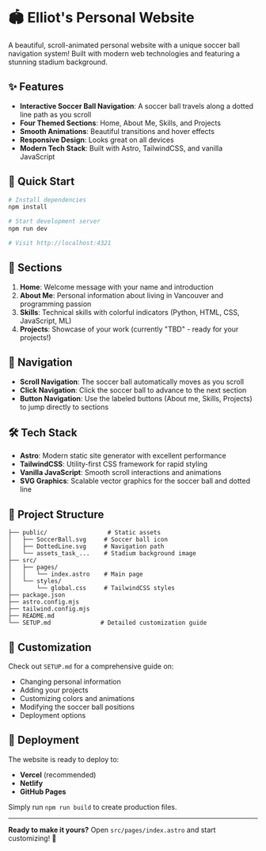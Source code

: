 # 🏟️ Elliot's Personal Website

A beautiful, scroll-animated personal website with a unique soccer ball navigation system! Built with modern web technologies and featuring a stunning stadium background.

## ✨ Features

- **Interactive Soccer Ball Navigation**: A soccer ball travels along a dotted line path as you scroll
- **Four Themed Sections**: Home, About Me, Skills, and Projects
- **Smooth Animations**: Beautiful transitions and hover effects
- **Responsive Design**: Looks great on all devices
- **Modern Tech Stack**: Built with Astro, TailwindCSS, and vanilla JavaScript

## 🚀 Quick Start

```bash
# Install dependencies
npm install

# Start development server
npm run dev

# Visit http://localhost:4321
```

## 🎯 Sections

1. **Home**: Welcome message with your name and introduction
2. **About Me**: Personal information about living in Vancouver and programming passion
3. **Skills**: Technical skills with colorful indicators (Python, HTML, CSS, JavaScript, ML)
4. **Projects**: Showcase of your work (currently "TBD" - ready for your projects!)

## 🎨 Navigation

- **Scroll Navigation**: The soccer ball automatically moves as you scroll
- **Click Navigation**: Click the soccer ball to advance to the next section  
- **Button Navigation**: Use the labeled buttons (About me, Skills, Projects) to jump directly to sections

## 🛠️ Tech Stack

- **Astro**: Modern static site generator with excellent performance
- **TailwindCSS**: Utility-first CSS framework for rapid styling
- **Vanilla JavaScript**: Smooth scroll interactions and animations
- **SVG Graphics**: Scalable vector graphics for the soccer ball and dotted line

## 📁 Project Structure

```
├── public/                 # Static assets
│   ├── SoccerBall.svg     # Soccer ball icon
│   ├── DottedLine.svg     # Navigation path
│   └── assets_task_...    # Stadium background image
├── src/
│   ├── pages/
│   │   └── index.astro    # Main page
│   └── styles/
│       └── global.css     # TailwindCSS styles
├── package.json
├── astro.config.mjs
├── tailwind.config.mjs
├── README.md
└── SETUP.md              # Detailed customization guide
```

## 🎨 Customization

Check out `SETUP.md` for a comprehensive guide on:
- Changing personal information
- Adding your projects
- Customizing colors and animations
- Modifying the soccer ball positions
- Deployment options

## 🚀 Deployment

The website is ready to deploy to:
- **Vercel** (recommended)
- **Netlify**
- **GitHub Pages**

Simply run `npm run build` to create production files.

---

**Ready to make it yours?** Open `src/pages/index.astro` and start customizing! 🎉
